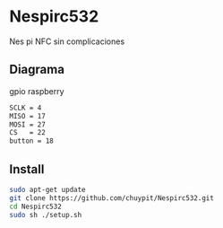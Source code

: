 # Nespirc532
Nes pi NFC sin complicaciones 

## Diagrama
gpio raspberry

 ```bash
SCLK = 4  
MISO = 17 
MOSI = 27 
CS   = 22 
button = 18
 ```
## Install

 ```bash
sudo apt-get update
git clone https://github.com/chuypit/Nespirc532.git
cd Nespirc532
sudo sh ./setup.sh
 ``` 
